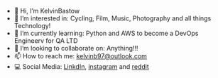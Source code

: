 - 👋 Hi, I’m KelvinBastow
- 👀 I’m interested in: Cycling, Film, Music, Photography and all things Technology!
- 🌱 I’m currently learning: Python and AWS to become a DevOps Engineerv for QA LTD
- 💞️ I’m looking to collaborate on: Anything!!!
- 📫 How to reach me: kelvinb97@outlook.com
- 💻 Social Media: [LinkdIn][linkdin-link], [instagram][instagram-link] and [reddit][reddit-link]

[linkdin-link]: https://www.linkedin.com/in/kelvinbastow
[instagram-link]: https://www.instagram.com/kelvinbastow
[reddit-link]: https://www.reddit.com/user/KelvinBastow
